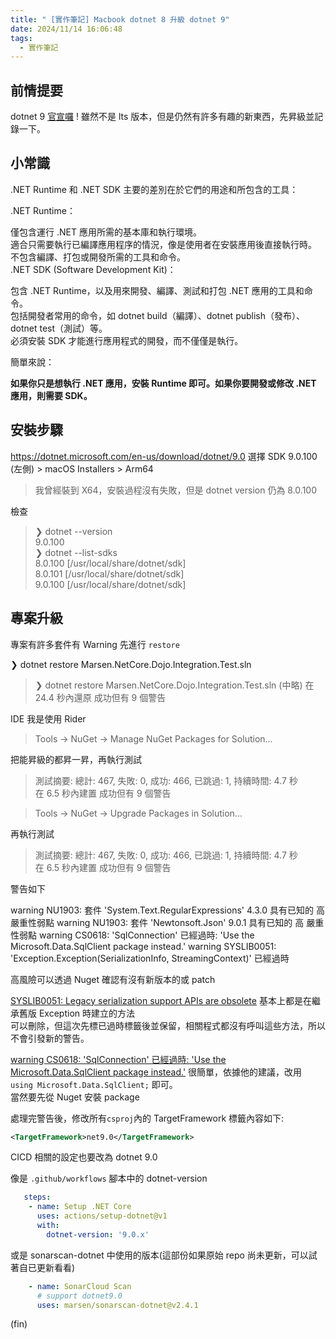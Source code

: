 ```yaml
---
title: " [實作筆記] Macbook dotnet 8 升級 dotnet 9"
date: 2024/11/14 16:06:48
tags:
  - 實作筆記
---
```


## 前情提要

dotnet 9 [官宣囉](https://devblogs.microsoft.com/dotnet/announcing-dotnet-9/) ! 雖然不是 lts 版本，但是仍然有許多有趣的新東西，先昇級並記錄一下。

## 小常識

.NET Runtime 和 .NET SDK 主要的差別在於它們的用途和所包含的工具：  

.NET Runtime：  

僅包含運行 .NET 應用所需的基本庫和執行環境。  
適合只需要執行已編譯應用程序的情況，像是使用者在安裝應用後直接執行時。  
不包含編譯、打包或開發所需的工具和命令。  
.NET SDK (Software Development Kit)：  

包含 .NET Runtime，以及用來開發、編譯、測試和打包 .NET 應用的工具和命令。  
包括開發者常用的命令，如 dotnet build（編譯）、dotnet publish（發布）、dotnet test（測試）等。  
必須安裝 SDK 才能進行應用程式的開發，而不僅僅是執行。  

簡單來說：

**如果你只是想執行 .NET 應用，安裝 Runtime 即可。如果你要開發或修改 .NET 應用，則需要 SDK。**

## 安裝步驟

<https://dotnet.microsoft.com/en-us/download/dotnet/9.0>
選擇 SDK 9.0.100 (左側) > macOS Installers > Arm64

> 我曾經裝到 X64，安裝過程沒有失敗，但是 dotnet version 仍為 8.0.100

檢查

>❯ dotnet --version  
9.0.100  
❯ dotnet --list-sdks  
8.0.100 [/usr/local/share/dotnet/sdk]  
8.0.101 [/usr/local/share/dotnet/sdk]  
9.0.100 [/usr/local/share/dotnet/sdk]

## 專案升級

專案有許多套件有 Warning 先進行 `restore`

❯ dotnet restore Marsen.NetCore.Dojo.Integration.Test.sln

>❯ dotnet restore Marsen.NetCore.Dojo.Integration.Test.sln
> (中略)
> 在 24.4 秒內還原 成功但有 9 個警告

IDE 我是使用 Rider

> Tools → NuGet → Manage NuGet Packages for Solution...

把能昇級的都昇一昇，再執行測試

> 測試摘要: 總計: 467, 失敗: 0, 成功: 466, 已跳過: 1, 持續時間: 4.7 秒  
在 6.5 秒內建置 成功但有 9 個警告

> Tools → NuGet → Upgrade Packages in Solution...

再執行測試

> 測試摘要: 總計: 467, 失敗: 0, 成功: 466, 已跳過: 1, 持續時間: 4.7 秒  
在 6.5 秒內建置 成功但有 9 個警告

警告如下

warning NU1903: 套件 'System.Text.RegularExpressions' 4.3.0 具有已知的 高 嚴重性弱點
warning NU1903: 套件 'Newtonsoft.Json' 9.0.1 具有已知的 高 嚴重性弱點
warning CS0618: 'SqlConnection' 已經過時: 'Use the Microsoft.Data.SqlClient package instead.'
warning SYSLIB0051: 'Exception.Exception(SerializationInfo, StreamingContext)' 已經過時

高風險可以透過 Nuget 確認有沒有新版本的或 patch

[SYSLIB0051: Legacy serialization support APIs are obsolete](https://learn.microsoft.com/en-gb/dotnet/fundamentals/syslib-diagnostics/syslib0051) 基本上都是在繼承舊版 Exception 時建立的方法  
可以刪除，但這次先標已過時標籤後並保留，相關程式都沒有呼叫這些方法，所以不會引發新的警告。  

[warning CS0618: 'SqlConnection' 已經過時: 'Use the Microsoft.Data.SqlClient package instead.'](https://learn.microsoft.com/en-us/dotnet/api/system.data.sqlclient.sqlconnection.-ctor?view=netframework-4.8.1&viewFallbackFrom=net-8.0)
很簡單，依據他的建議，改用 `using Microsoft.Data.SqlClient;` 即可。  
當然要先從 Nuget 安裝 package

處理完警告後，修改所有`csproj`內的 TargetFramework 標籤內容如下:  

```xml
<TargetFramework>net9.0</TargetFramework>
```

CICD 相關的設定也要改為 dotnet 9.0

像是 `.github/workflows` 腳本中的 dotnet-version

```yaml
   steps:
    - name: Setup .NET Core
      uses: actions/setup-dotnet@v1
      with:
        dotnet-version: '9.0.x'
```

或是 sonarscan-dotnet 中使用的版本(這部份如果原始 repo 尚未更新，可以試著自已更新看看)

```yaml
    - name: SonarCloud Scan
      # support dotnet9.0
      uses: marsen/sonarscan-dotnet@v2.4.1
```

(fin)
